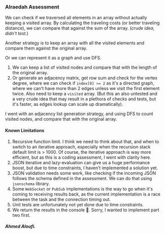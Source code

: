 ### Alraedah Assessment

We can check if we traversed all elements in an array without actually keeping a visited array. By calculating the traveling costs (or better traveling distance), we can compare that against the sum of the array. (_crude idea, didn't test._)

Another strategy is to keep an array with all the visited elements and compare them against the original array.

Or we can represent it as a graph and use DFS.

1. We can keep a list of visited nodes and compare that with the length of the original array.
2. Or generate an adjacency matrix, get row sum and check for the vertex degree, where we can check if `index[0] >= 2` as it's a directed graph, where we can't have more than 2 edges unless we visit the first element twice. Also need to keep a `visited` array. (But this an also untested and a very crude idea that may result in a plethora of checks and tests, but it's faster, as edges lookup can scale up dramatically).

I went with an adjacency list generation strategy, and using DFS to count visited nodes, and compare that with the original array.


#### Known Limitations
1. Recursive function limit. I think we need to think about that, and when to switch 
to an iterative approach, especially when the recursion stack default limit is > 1000. Of course, the iterative approach is way more efficient, but as this is a coding assessment, I went with clarity here.
2. JSON iterative and lazy-evaluation can give us a huge performance boost, but due to 
time constraints, I haven't implemented a solution yet.
3. JSON validation needs some work, like checking if the incoming JSON follows the schema defined in the assessment. We can do that using `jsonschema` library.
4. Some `WebSocket` or `PubSub` implementations is the way to go when it's coming to receiving results back, as the current implementation is a race between the task and the connection timing out. 
5. Unit tests are unfortunately not yet done due to time constraints.
6. We return the results in the console 🤨. Sorry, I wanted to implement part two first.

##### Ahmed Aloufi.
